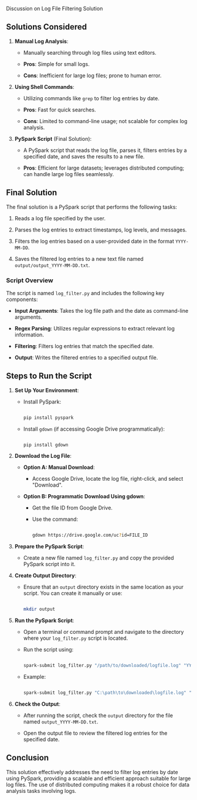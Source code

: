  Discussion on Log File Filtering Solution

 

## Solutions Considered

 

1. **Manual Log Analysis**:

   - Manually searching through log files using text editors.

   - **Pros**: Simple for small logs.

   - **Cons**: Inefficient for large log files; prone to human error.

 

2. **Using Shell Commands**:

   - Utilizing commands like `grep` to filter log entries by date.

   - **Pros**: Fast for quick searches.

   - **Cons**: Limited to command-line usage; not scalable for complex log analysis.


 
4. **PySpark Script** (Final Solution):

   - A PySpark script that reads the log file, parses it, filters entries by a specified date, and saves the results to a new file.

   - **Pros**: Efficient for large datasets; leverages distributed computing; can handle large log files seamlessly.

 

## Final Solution

 

The final solution is a PySpark script that performs the following tasks:

 

1. Reads a log file specified by the user.

2. Parses the log entries to extract timestamps, log levels, and messages.

3. Filters the log entries based on a user-provided date in the format `YYYY-MM-DD`.

4. Saves the filtered log entries to a new text file named `output/output_YYYY-MM-DD.txt`.

 

### Script Overview

 

The script is named `log_filter.py` and includes the following key components:

 

- **Input Arguments**: Takes the log file path and the date as command-line arguments.

- **Regex Parsing**: Utilizes regular expressions to extract relevant log information.

- **Filtering**: Filters log entries that match the specified date.

- **Output**: Writes the filtered entries to a specified output file.

 

## Steps to Run the Script

 

1. **Set Up Your Environment**:

   - Install PySpark:

     ```bash

     pip install pyspark

     ```

   - Install `gdown` (if accessing Google Drive programmatically):

     ```bash

     pip install gdown

     ```

 

2. **Download the Log File**:

   - **Option A: Manual Download**:

     - Access Google Drive, locate the log file, right-click, and select "Download".

   - **Option B: Programmatic Download Using gdown**:

     - Get the file ID from Google Drive.

     - Use the command:

       ```bash

       gdown https://drive.google.com/uc?id=FILE_ID

       ```

 

3. **Prepare the PySpark Script**:

   - Create a new file named `log_filter.py` and copy the provided PySpark script into it.

 

4. **Create Output Directory**:

   - Ensure that an `output` directory exists in the same location as your script. You can create it manually or use:

     ```bash

     mkdir output

     ```

 

5. **Run the PySpark Script**:

   - Open a terminal or command prompt and navigate to the directory where your `log_filter.py` script is located.

   - Run the script using:

     ```bash

     spark-submit log_filter.py "/path/to/downloaded/logfile.log" "YYYY-MM-DD"

     ```

   - Example:

     ```bash

     spark-submit log_filter.py "C:\path\to\downloaded\logfile.log" "2023-10-01"

     ```

 

6. **Check the Output**:

   - After running the script, check the `output` directory for the file named `output_YYYY-MM-DD.txt`.

   - Open the output file to review the filtered log entries for the specified date.

 

## Conclusion

 

This solution effectively addresses the need to filter log entries by date using PySpark, providing a scalable and efficient approach suitable for large log files. The use of distributed computing makes it a robust choice for data analysis tasks involving logs.
